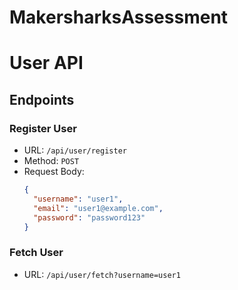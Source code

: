 # MakersharksAssessment
# User API


## Endpoints

### Register User

- URL: `/api/user/register`
- Method: `POST`
- Request Body:
  ```json
  {
    "username": "user1",
    "email": "user1@example.com",
    "password": "password123"
  }

### Fetch User
- URL: `/api/user/fetch?username=user1`

  
